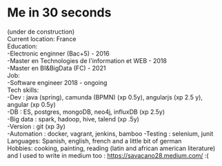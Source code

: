 # Me in 30 seconds
(under de construction)  
Current location: France     
Education:   
-Electronic enginner (Bac+5) - 2016    
-Master en Technologies de l'information et WEB - 2018     
-Master en BI&BigData (FC) - 2021   
Job:   
-Software engineer  2018 - ongoing  
Tech skills:     
-Dev : java (spring), camunda (BPMN) (xp 0.5y), angularjs (xp 2.5 y), angular (xp 0.5y)    
-DB :  ES, postgres, mongoDB, neo4j, influxDB (xp 2.5y)      
-Big data : spark, hadoop, hive, talend (xp .5y)        
-Version : git (xp 3y)     
-Automation : docker, vagrant, jenkins, bamboo
-Testing : selenium, junit  
Languages: Spanish, english, french and a little bit of german    
Hobbies: cooking, painting, reading (latin and african american literature)    
and I used to write in medium too : https://savacano28.medium.com/  :(





 
